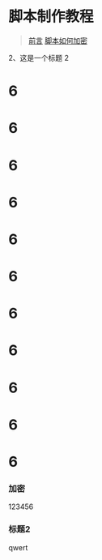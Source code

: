 # 脚本制作教程
> [前言](#前言)
> [脚本如何加密](#加密)

2、这是一个标题 2

# 6
# 6
# 6
# 6
# 6
# 6
# 6
# 6
# 6
# 6
# 6

### 加密
123456


### 标题2
qwert
